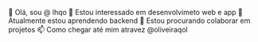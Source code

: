 👋 Olá, sou @ lhqo
👀 Estou interessado em desenvolvimeto web e app
🌱 Atualmente estou aprendendo backend
💞️ Estou procurando colaborar em projetos
📫 Como chegar até mim atravez @oliveiraqol
